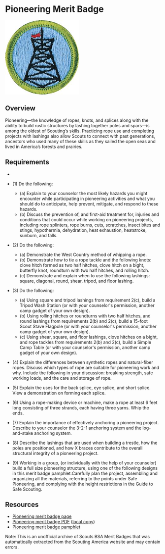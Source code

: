 

# Pioneering Merit Badge

![Pioneering Merit Badge](images/pioneering-merit-badge.jpg)

## Overview



Pioneering—the knowledge of ropes, knots, and splices along with the ability to build rustic structures by lashing together poles and spars—is among the oldest of Scouting’s skills. Practicing rope use and completing projects with lashings also allow Scouts to connect with past generations, ancestors who used many of these skills as they sailed the open seas and lived in America’s forests and prairies.

## Requirements

* 
* (1) Do the following:
    * (a) Explain to your counselor the most likely hazards you might encounter while participating in pioneering activities and what you should do to anticipate, help prevent, mitigate, and respond to these hazards.
    * (b) Discuss the prevention of, and first-aid treatment for, injuries and conditions that could occur while working on pioneering projects, including rope splinters, rope burns, cuts, scratches, insect bites and stings, hypothermia, dehydration, heat exhaustion, heatstroke, sunburn, and falls.


* (2) Do the following:
    * (a) Demonstrate the West Country method of whipping a rope.
    * (b) Demonstrate how to tie a rope tackle and the following knots: clove hitch formed as two half hitches, clove hitch on a bight, butterfly knot, roundturn with two half hitches, and rolling hitch.
    * (c) Demonstrate and explain when to use the following lashings: square, diagonal, round, shear, tripod, and floor lashing.


* (3) Do the following:
    * (a) Using square and tripod lashings from requirement 2(c), build a Tripod Wash Station (or with your counselor's permission, another camp gadget of your own design).
    * (b) Using rolling hitches or roundturns with two half hitches, and round lashings from requirements 2(b) and 2(c), build a 15-foot Scout Stave Flagpole (or with your counselor's permission, another camp gadget of your own design).
    * (c) Using shear, square, and floor lashings, clove hitches on a bight, and rope tackles from requirements 2(b) and 2(c), build a Simple Camp Table (or with your counselor's permission, another camp gadget of your own design).


* (4) Explain the differences between synthetic ropes and natural-fiber ropes. Discuss which types of rope are suitable for pioneering work and why. Include the following in your discussion: breaking strength, safe working loads, and the care and storage of rope.
* (5) Explain the uses for the back splice, eye splice, and short splice. View a demonstration on forming each splice.
* (6) Using a rope-making device or machine, make a rope at least 6 feet long consisting of three strands, each having three yarns. Whip the ends.
* (7) Explain the importance of effectively anchoring a pioneering project. Describe to your counselor the 3-2-1 anchoring system and the log-and-stake  anchoring system.
* (8) Describe the lashings that are used when building a trestle, how the poles are positioned, and how X braces contribute to the overall structural integrity of a pioneering project.
* (9) Working in a group, (or individually with the help of your counselor) build a full size pioneering structure, using one of the following designs in this merit badge pamphlet:Carefully plan the project, assembling and organizing all the materials, referring to the points under Safe Pioneering, and complying with the height  restrictions in the Guide to Safe Scouting.


## Resources

- [Pioneering merit badge page](https://www.scouting.org/merit-badges/pioneering/)
- [Pioneering merit badge PDF](https://filestore.scouting.org/filestore/Merit_Badge_ReqandRes/Pamphlets/Pioneering_2024.pdf) ([local copy](files/pioneering-merit-badge.pdf))
- [Pioneering merit badge pamphlet](https://www.scoutshop.org/scouts-bsa-pioneering-merit-badge-pamphlet-662419.html)

Note: This is an unofficial archive of Scouts BSA Merit Badges that was automatically extracted from the Scouting America website and may contain errors.